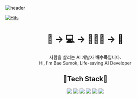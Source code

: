 ![header](https://capsule-render.vercel.app/api?type=waving&color=0:00ff33,100:cc9900&height=300&section=header&text=Sumok's%20Code%20Farm🌱&fontSize=80&animation=fadeIn&fontColor=ffffff&fontAlignY=45&desc=밀알%20프로젝트&descAlignY=60&descSize=16)

[![Hits](https://hits.seeyoufarm.com/api/count/incr/badge.svg?url=https%3A%2F%2Fgithub.com%2Fmoksu27&count_bg=%23CBB239&title_bg=%23555555&icon=github.svg&icon_color=%23FFFFFF&title=Github&edge_flat=false)](https://hits.seeyoufarm.com)

<div align="center">
<h1> 🧫 → 💻 → 👨🏻‍⚕️ → 🤕 </h1>           
사람을 살리는 AI 개발자 <strong>배수목</strong>입니다.
</br>
Hi, I'm Bae Sumok, Life-saving AI Developer
</div>
<div align = "center">
<h2>🔨Tech Stack🔧</h2>
<img src="https://img.shields.io/badge/Pytorch-ff6f00?style=flat&logo=Pytorch&logoColor=white"/> 
<img src="https://img.shields.io/badge/Python-ffcc33?style=flat&logo=Python&logoColor=3776ab"/>
<img src="https://img.shields.io/badge/Tableau-333366?style=flat&logo=Tableau&logoColor=e97627"/>
<img src="https://img.shields.io/badge/scikit-learn-white?style=flat&logo=scikit-learn&logoColor=f7931e"/>
<img src="https://img.shields.io/badge/TensorFlow-ff6f00?style=flat&logo=TensorFlow&logoColor=white"/>
<img src="https://img.shields.io/badge/MySQL-4479a1?style=flat&logo=MySQL&logoColor=ff9900"/>
</div>



